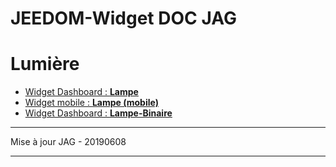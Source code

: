 # JEEDOM-Widget DOC JAG

<h1 id="Lumière">Lumière</h1>
<ul>
  <li><a href="./JEEDOM-Lampe-README.html">Widget Dashboard : <b>Lampe</b></a></li>
  <li><a href="./JEEDOM-Lampe--mobile-README.html">Widget mobile : <b>Lampe (mobile)</b></a></li>
  <li><a href="./JEEDOM-Lampe-Binaire-README.html">Widget Dashboard : <b>Lampe-Binaire </b></a></li>
</ul>
<hr />
<dl>
<dt>Mise à jour JAG - 20190608</dt>
</dl>
<hr />